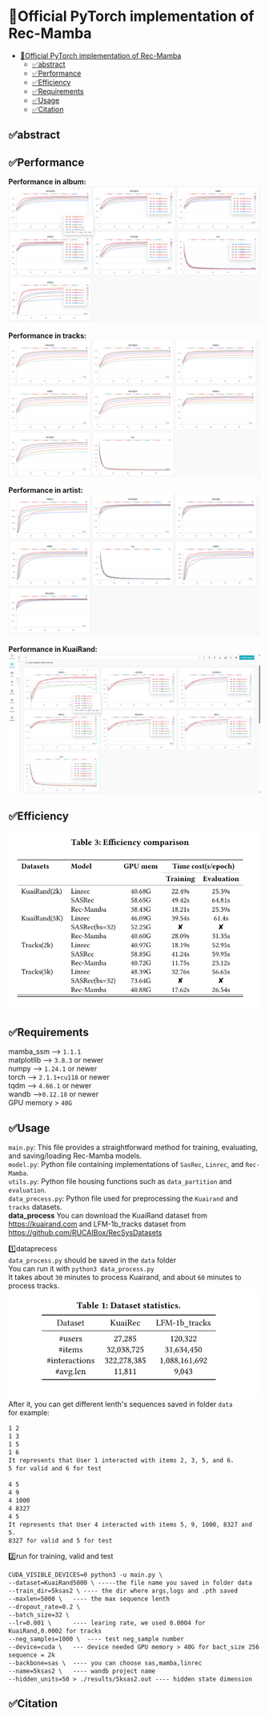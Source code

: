 # 🚀Official PyTorch implementation of Rec-Mamba



- [🚀Official PyTorch implementation of Rec-Mamba](#official-pytorch-implementation-of-rec-mamba)
  - [✅abstract](#abstract)
  - [✅Performance](#performance)
  - [✅Efficiency](#efficiency)
  - [✅Requirements](#requirements)
  - [✅Usage](#usage)
  - [✅Citation](#citation)

## ✅abstract

## ✅Performance
**Performance in album:**  
![album](/element/album.png "album") 


**Performance in tracks:**  
![tracks](/element/tracks.png "tracks")


**Performance in artist:**  
![artist](/element/artist.png "artist") 


**Performance in KuaiRand:**  
![KuaiRand](/element/KuaiRand.png "KuaiRand") 



## ✅Efficiency
![Gpu and time](/element/Eff.png "Eff") 

## ✅Requirements

mamba_ssm   --> `1.1.1`  
matplotlib  --> `3.8.3` or newer  
numpy       --> `1.24.1` or newer  
torch       --> `2.1.1+cu118` or newer   
tqdm        --> `4.66.1` or newer  
wandb -->`0.12.18`  or newer  
GPU memory > `40G`

## ✅Usage

   `main.py`: This file provides a straightforward method for training, evaluating, and saving/loading Rec-Mamba models.  
   `model.py`: Python file containing implementations of `SasRec`, `Linrec`, and `Rec-Mamba`.  
   `utils.py`: Python file housing functions such as `data_partition` and `evaluation`.  
   `data_precess.py`: Python file used for preprocessing the `Kuairand` and `tracks` datasets.  
**data_process**
You can download the KuaiRand dataset from https://kuairand.com and LFM-1b_tracks dataset from https://github.com/RUCAIBox/RecSysDatasets    

1️⃣dataprecess  
`data_process.py` should be saved in the `data` folder   
You can run it with `python3 data_process.py`  
It takes about `30` minutes to process Kuairand, and about `60` minutes to process tracks.
![datasets](/element/dataset.png "Magic Gardens")   
After it, you can get different lenth's sequences saved in folder `data`   
for example:
```
1 2
1 3
1 5
1 6
It represents that User 1 interacted with items 2, 3, 5, and 6.
5 for valid and 6 for test

4 5
4 9
4 1000
4 8327
4 5
It represents that User 4 interacted with items 5, 9, 1000, 8327 and 5.
8327 for valid and 5 for test
```
2️⃣run for training, valid and test
  ```
  CUDA_VISIBLE_DEVICES=0 python3 -u main.py \ 
--dataset=KuaiRand5000 \ -----the file name you saved in folder data
--train_dir=5ksas2 \ ---- the dir where args,logs and .pth saved
--maxlen=5000 \   ---- the max sequence lenth
--dropout_rate=0.2 \  
--batch_size=32 \  
--lr=0.001 \      ---- learing rate, we used 0.0004 for KuaiRand,0.0002 for tracks
--neg_samples=1000 \  ---- test neg_sample number
--device=cuda \   --- device needed GPU memory > 40G for bact_size 256 sequence = 2k
--backbone=sas \  ---- you can choose sas,mamba,linrec
--name=5ksas2 \   ---- wandb project name
--hidden_units=50 > ./results/5ksas2.out ---- hidden state dimension
```


## ✅Citation












